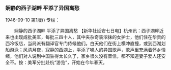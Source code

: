 ### 娴静的西子湖畔  平添了异国离愁

1946-09-10
第1版()
专栏：

　　娴静的西子湖畔
    平添了异国离愁
    【新华社延安七日电】杭州讯：西子湖畔近来也出现成批美军，每批三四十人，其中夹杂奇装浓抹的女护士，他们住在华贵的西冷饭店，当局派有翻译官专门侍候他们。白天他们在街上横冲直撞，或到西湖划船游泳；风清月夜，寂静的西湖上，平添了噪人的异国歌声，歌声里充满着怀乡情绪，他们对人说到中国驻得太长久了，家乡很久没有音信，都不知道妻子爱人还安全不。按：美军分批赴杭“游览”，开始在今年春天。
